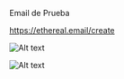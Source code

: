 Email de Prueba

https://ethereal.email/create


![Alt text](https://github.com/Odoo-10-test/trucos_odoo/blob/master/img/email1.png?raw=true "Ynext")


![Alt text](https://github.com/Odoo-10-test/trucos_odoo/blob/master/img/email2.png?raw=true "Ynext")

